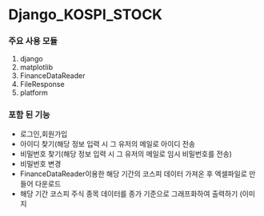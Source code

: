 # Django_KOSPI_STOCK

### 주요 사용 모듈
1. django
2. matplotlib
3. FinanceDataReader
4. FileResponse
5. platform


### 포함 된 기능 
- 로그인,회원가입
- 아이디 찾기(해당 정보 입력 시 그 유저의 메일로 아이디 전송
- 비밀번호 찾기(해당 정보 입력 시 그 유저의 메일로 임시 비밀번호를 전송)
- 비밀번호 변경
- FinanceDataReader이용한 해당 기간의 코스피 데이터 가져온 후 엑셀파일로 만들어 다운로드
- 해당 기간 코스피 주식 종목 데이터를 종가 기준으로 그래프화하여 출력하기 (이미지
